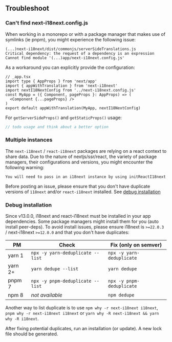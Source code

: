 ## Troubleshoot

### Can't find next-i18next.config.js

When working in a monorepo or with a package manager that makes use of symlinks (ie pnpm),
you might experience the following issue:

```
(...)next-i18next/dist/commonjs/serverSideTranslations.js
Critical dependency: the request of a dependency is an expression
Cannot find module '(...)app/next-i18next.config.js'
```

As a workaround you can explicitly provide the configuration:

```tsx
// _app.tsx
import type { AppProps } from 'next/app'
import { appWithTranslation } from 'next-i18next'
import nextI18NextConfig from '../next-i18next.config.js'
const MyApp = ({ Component, pageProps }: AppProps) => (
  <Component {...pageProps} />
)
export default appWithTranslation(MyApp, nextI18NextConfig)
```

For `getServerSideProps()` and `getStaticProps()` usage:

```typescript
// todo usage and think about a better option

```

### Multiple instances

The `next-i18next` / `react-i18next` packages are relying on a react context to 
share data. Due to the nature of nextjs/ssr/react, the variety of package managers,
their configurations and versions, you might encounter the following warning: 

```
You will need to pass in an i18next instance by using initReactI18next
```

Before posting an issue, please ensure that you don't have duplicate versions of
`ì18next` and/or `react-i18next` installed. See [debug installation](#debug-installation)


### Debug installation

Since v13.0.0, i18next and react-i18next must be installed in your app dependencies. 
Some package managers might install them for you (auto install peer-deps). To avoid
install issues, please ensure i18next is `>=22.0.3` / next-i18next `>=12.0.0` and that  you don't have duplicates: 

| PM           | Check                            | Fix (only on semver)      |
|--------------|----------------------------------|---------------------------|
| yarn 1       | `npx -y yarn-deduplicate --list` | `npx -y yarn-deduplicate` |
| yarn 2+      | `yarn dedupe --list`             | `yarn dedupe`             |
| pnpm 7       | `npx -y pnpm-deduplicate --list` | `npx -y pnpm-deduplicate` |
| npm 8        | *not available*                  | `npm dedupe`              |

Another way to list duplicate is to use `npm why -r next-i18next i18next`, `pnpm why -r next-i18next i18next`
or `yarn why -R next-i18next && yarn why -R i18next`.

After fixing potential duplicates, run an installation (or update). A new lock file should be generated.




